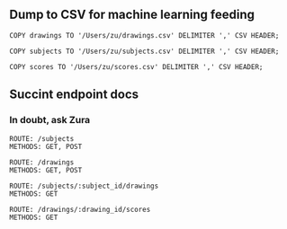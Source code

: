 ## Dump to CSV for machine learning feeding

```COPY drawings TO '/Users/zu/drawings.csv' DELIMITER ',' CSV HEADER;```

```COPY subjects TO '/Users/zu/subjects.csv' DELIMITER ',' CSV HEADER;```

```COPY scores TO '/Users/zu/scores.csv' DELIMITER ',' CSV HEADER;```

## Succint endpoint docs
### In doubt, ask Zura

```
ROUTE: /subjects
METHODS: GET, POST
```

```
ROUTE: /drawings
METHODS: GET, POST
```

```
ROUTE: /subjects/:subject_id/drawings
METHODS: GET
```

```
ROUTE: /drawings/:drawing_id/scores
METHODS: GET
```
